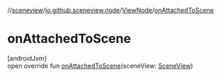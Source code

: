 //[sceneview](../../../index.md)/[io.github.sceneview.node](../index.md)/[ViewNode](index.md)/[onAttachedToScene](on-attached-to-scene.md)

# onAttachedToScene

[androidJvm]\
open override fun [onAttachedToScene](on-attached-to-scene.md)(sceneView: [SceneView](../../io.github.sceneview/-scene-view/index.md))

